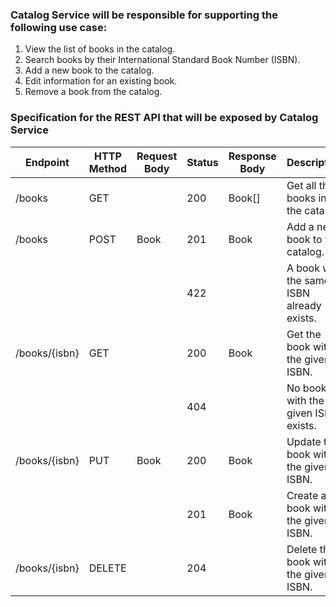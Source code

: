 ### Catalog Service will be responsible for supporting the following use case: 
1. View the list of books in the catalog.
2. Search books by their International Standard Book Number (ISBN).
3. Add a new book to the catalog.
4. Edit information for an existing book.
5. Remove a book from the catalog.

### Specification for the REST API that will be exposed by Catalog Service

| Endpoint      | HTTP Method | Request Body | Status | Response Body | Description                               |
|---------------|-------------|--------------|--------|---------------|-------------------------------------------|
| /books        | GET         |              | 200    | Book[]        | Get all the books in the catalog.         |
| /books        | POST        | Book         | 201    | Book          | Add a new book to the catalog.            |
|               |             |              | 422    |               | A book with the same ISBN already exists. |
| /books/{isbn} | GET         |              | 200    | Book          | Get the book with the given ISBN.         |
|               |             |              | 404    |               | No book with the given ISBN exists.       |
| /books/{isbn} | PUT         | Book         | 200    | Book          | Update the book with the given ISBN.      |
|               |             |              | 201    | Book          | Create a book with the given ISBN.        |
| /books/{isbn} | DELETE      |              | 204    |               | Delete the book with the given ISBN.      |


